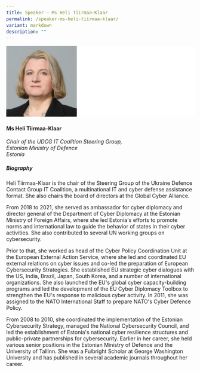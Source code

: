 ```yaml
---
title: Speaker – Ms Heli Tiirmaa–Klaar
permalink: /speaker-ms-heli-tiirmaa-klaar/
variant: markdown
description: ""
---
```

![](/images/2025%20speakers/Heli_Tiirma_Klaar.png)
#### **Ms Heli Tiirmaa-Klaar**

*Chair of the UDCG IT Coalition Steering Group,<br>Estonian Ministry of Defence<br>Estonia*

##### **Biography**
Heli Tiirmaa-Klaar is the chair of the Steering Group of the Ukraine Defence Contact Group IT Coalition, a multinational IT and cyber defense assistance format. She also chairs the board of directors at the Global Cyber Alliance.

From 2018 to 2021, she served as ambassador for cyber diplomacy and director general of the Department of Cyber Diplomacy at the Estonian Ministry of Foreign Affairs, where she led Estonia's efforts to promote norms and international law to guide the  behavior of states in their cyber activities. She also contributed to several UN working groups on cybersecurity. 

Prior to that, she worked as head of the Cyber Policy Coordination Unit at the European External Action Service, where she led and coordinated EU external relations on cyber issues and co-led the preparation of European Cybersecurity Strategies. She established EU strategic cyber dialogues with the US, India, Brazil, Japan, South Korea, and a number of international organizations. She also launched the EU's global cyber capacity-building programs and led the development of the EU Cyber Diplomacy Toolbox to strengthen the EU's response to malicious cyber activity. In 2011, she was assigned to the NATO International Staff to prepare NATO's Cyber Defence Policy.

From 2008 to 2010, she coordinated the implementation of the Estonian Cybersecurity Strategy, managed the National Cybersecurity Council, and led the establishment of Estonia's national cyber resilience structures and public-private partnerships for cybersecurity. Earlier in her career, she held various senior positions in the Estonian Ministry of Defence and the University of Tallinn. She was a Fulbright Scholar at George Washington University and has published in several academic journals throughout her career.
